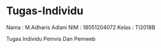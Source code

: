 # Tugas-Individu
Nama  : M.Adharis Adlani
NIM   : 18051204072
Kelas : TI2018B

Tugas Individu Pemvis Dan Pemweb
